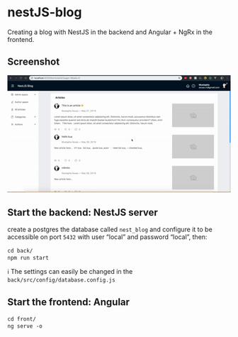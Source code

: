 # nestJS-blog

Creating a blog with NestJS in the backend and Angular + NgRx in the frontend.

## Screenshot

<p align="center">
  <img src="screenshot/demo.gif">
</p>

## Start the backend: NestJS server

create a postgres the database called `nest_blog` and configure it to be accessible on port `5432` with user “local” and password “local”, then:

```
cd back/
npm run start
```

ℹ️ The settings can easily be changed in the `back/src/config/database.config.js`

## Start the frontend: Angular

```
cd front/
ng serve -o
```
